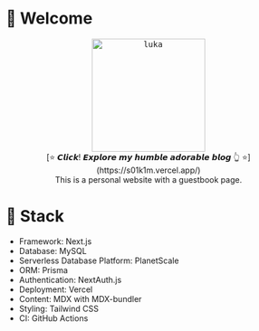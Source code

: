 # 🎉 Welcome


<p align="center">
  <kbd>
    <img width="200" alt="luka" src="https://independent.ng/wp-content/uploads/luka-modric.jpg">
  </kbd>
  <br/>
  [⭐️ 𝘾𝙡𝙞𝙘𝙠! 𝙀𝙭𝙥𝙡𝙤𝙧𝙚 𝙢𝙮 𝙝𝙪𝙢𝙗𝙡𝙚 𝙖𝙙𝙤𝙧𝙖𝙗𝙡𝙚 𝙗𝙡𝙤𝙜 👆 ⭐️](https://s01k1m.vercel.app/)
  </br>
  This is a personal website with a guestbook page.
</p>

# 🔧 Stack 

  

- Framework: Next.js
- Database: MySQL
- Serverless Database Platform: PlanetScale
- ORM: Prisma
- Authentication: NextAuth.js
- Deployment: Vercel
- Content: MDX with MDX-bundler
- Styling: Tailwind CSS
- CI: GitHub Actions

